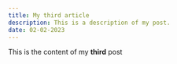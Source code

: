 ```yaml
---
title: My third article
description: This is a description of my post.
date: 02-02-2023
---
```

This is the content of my **third** post
